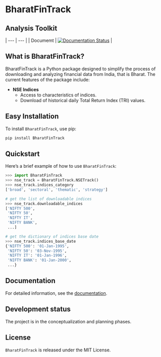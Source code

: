 # BharatFinTrack

## Analysis Toolkit

| --- | --- |
| Documemt | [![Documentation Status](https://readthedocs.org/projects/bharatfintrack/badge/?version=latest)](https://bharatfintrack.readthedocs.io/en/latest/?badge=latest) |


## What is BharatFinTrack?
BharatFinTrack is a Python package designed to simplify the process of downloading and analyzing financial data from India, that is Bharat. The current features of the package include:

- **NSE Indices**
  - Access to characteristics of indices.
  - Download of historical daily Total Return Index (TRI) values.


## Easy Installation

To install `BharatFinTrack`, use pip:

```bash
pip install BharatFinTrack
```

## Quickstart
Here’s a brief example of how to use `BharatFinTrack`:

```python
>>> import BharatFinTrack
>>> nse_track = BharatFinTrack.NSETrack()
>>> nse_track.indices_category
['broad', 'sectoral', 'thematic', 'strategy']

# get the list of downloadable indices
>>> nse_track.downloadable_indices
['NIFTY 500',
 'NIFTY 50',
 'NIFTY IT',
 'NIFTY BANK',
 ...]

# get the dictionary of indices base date
>>> nse_track.indices_base_date
{'NIFTY 500': '01-Jan-1995',
 'NIFTY 50': '03-Nov-1995',
 'NIFTY IT': '01-Jan-1996',
 'NIFTY BANK': '01-Jan-2000',
 ...}
```


## Documentation
For detailed information, see the [documentation](https://bharatfintrack.readthedocs.io/en/latest/).


## Development status

The project is in the conceptualization and planning phases.


## License

`BharatFinTrack` is released under the MIT License.